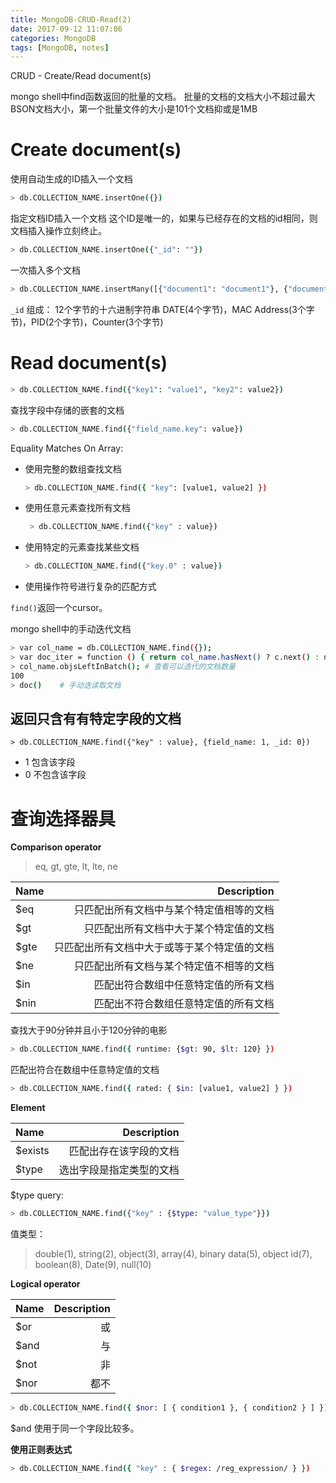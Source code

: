 ```yaml
---
title: MongoDB-CRUD-Read(2)
date: 2017-09-12 11:07:06
categories: MongoDB
tags: [MongoDB, notes]
---
```


CRUD - Create/Read document(s)

mongo shell中find函数返回的批量的文档。
批量的文档的文档大小不超过最大BSON文档大小，第一个批量文件的大小是101个文档抑或是1MB

<!-- more -->

# Create document(s)

使用自动生成的ID插入一个文档

```bash
> db.COLLECTION_NAME.insertOne({})
```

指定文档ID插入一个文档
这个ID是唯一的，如果与已经存在的文档的id相同，则文档插入操作立刻终止。

```bash
> db.COLLECTION_NAME.insertOne({"_id": ""})
```

一次插入多个文档

```bash
> db.COLLECTION_NAME.insertMany([{"document1": "document1"}, {"document2": "document2"}])
```

`_id` 组成：
12个字节的十六进制字符串
DATE(4个字节)，MAC Address(3个字节)，PID(2个字节)，Counter(3个字节)

# Read document(s)

```bash
> db.COLLECTION_NAME.find({"key1": "value1", "key2": value2})
```

查找字段中存储的嵌套的文档
```bash
> db.COLLECTION_NAME.find({"field_name.key": value})
```

Equality Matches On Array:
- 使用完整的数组查找文档
   ```bash
   > db.COLLECTION_NAME.find({ "key": [value1, value2] })
   ```
- 使用任意元素查找所有文档
   ```bash
    > db.COLLECTION_NAME.find({"key" : value})
    ```
- 使用特定的元素查找某些文档
   ```bash
   > db.COLLECTION_NAME.find({"key.0" : value})
   ```
- 使用操作符号进行复杂的匹配方式


`find()`返回一个cursor。

mongo shell中的手动迭代文档

```bash
> var col_name = db.COLLECTION_NAME.find({});
> var doc_iter = function () { return col_name.hasNext() ? c.next() : null; };
> col_name.objsLeftInBatch(); # 查看可以迭代的文档数量
100
> doc()    # 手动迭读取文档
```

## 返回只含有有特定字段的文档
```#!/usr/bin/env bash
> db.COLLECTION_NAME.find({"key" : value}, {field_name: 1, _id: 0})
```
- 1 包含该字段
- 0 不包含该字段



# 查询选择器具

**Comparison operator**

> eq, gt, gte, lt, lte, ne

|Name|Description|
|:----|----:|
|$eq|只匹配出所有文档中与某个特定值相等的文档|
|$gt|只匹配出所有文档中大于某个特定值的文档|
|$gte|只匹配出所有文档中大于或等于某个特定值的文档|
|$ne|只匹配出所有文档与某个特定值不相等的文档|
|$in|匹配出符合数组中任意特定值的所有文档|
|$nin|匹配出不符合数组任意特定值的所有文档|

查找大于90分钟并且小于120分钟的电影
```bash
> db.COLLECTION_NAME.find({ runtime: {$gt: 90, $lt: 120} })
```

匹配出符合在数组中任意特定值的文档
```bash
> db.COLLECTION_NAME.find({ rated: { $in: [value1, value2] } })
```

**Element**

|Name|Description|
|:----|----:|
|$exists| 匹配出存在该字段的文档 |
|$type| 选出字段是指定类型的文档 |

$type query:
```bash
> db.COLLECTION_NAME.find({"key" : {$type: "value_type"}})
```

值类型：
> double(1), string(2), object(3), array(4), binary data(5), object id(7), boolean(8), Date(9), null(10)

**Logical operator**

|Name|Description|
|:----|----:|
|$or|或|
|$and|与|
|$not|非|
|$nor|都不|

```bash
> db.COLLECTION_NAME.find({ $nor: [ { condition1 }, { condition2 } ] })
```

$and 使用于同一个字段比较多。

**使用正则表达式**

```bash
> db.COLLECTION_NAME.find({ "key" : { $regex: /reg_expression/ } })
```
